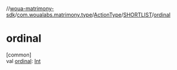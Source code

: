 //[woua-matrimony-sdk](../../../../index.md)/[com.woualabs.matrimony.type](../../index.md)/[ActionType](../index.md)/[SHORTLIST](index.md)/[ordinal](ordinal.md)

# ordinal

[common]\
val [ordinal](ordinal.md): [Int](https://kotlinlang.org/api/latest/jvm/stdlib/kotlin/-int/index.html)

